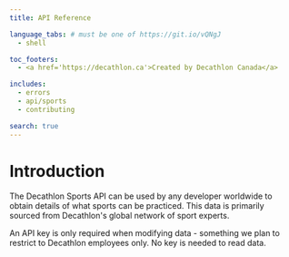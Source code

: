 ```yaml
---
title: API Reference

language_tabs: # must be one of https://git.io/vQNgJ
  - shell

toc_footers:
  - <a href='https://decathlon.ca'>Created by Decathlon Canada</a>

includes:
  - errors
  - api/sports
  - contributing

search: true
---
```


# Introduction

The Decathlon Sports API can be used by any developer worldwide to obtain details of what sports can be practiced.
This data is primarily sourced from Decathlon's global network of sport experts.

An API key is only required when modifying data - something we plan to restrict to Decathlon employees only. No key is
needed to read data.
